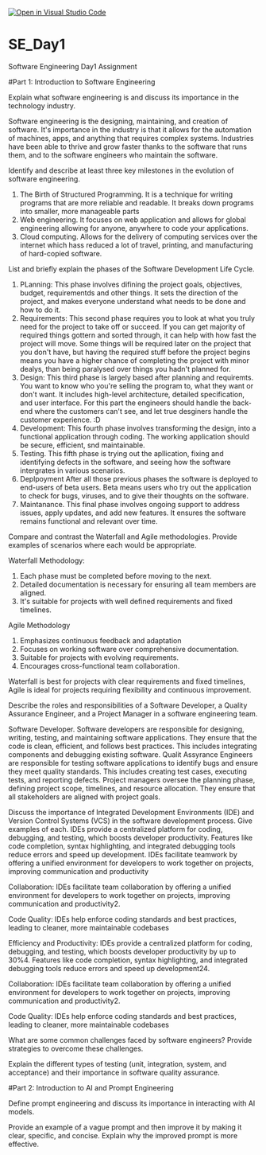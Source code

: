 [![Open in Visual Studio Code](https://classroom.github.com/assets/open-in-vscode-2e0aaae1b6195c2367325f4f02e2d04e9abb55f0b24a779b69b11b9e10269abc.svg)](https://classroom.github.com/online_ide?assignment_repo_id=18351525&assignment_repo_type=AssignmentRepo)
# SE_Day1
Software Engineering Day1 Assignment

#Part 1: Introduction to Software Engineering

Explain what software engineering is and discuss its importance in the technology industry.

Software engineering is the designing, maintaining, and creation of software. It's importance in the industry is that it allows for the automation of machines, apps, and anything that requires complex systems. Industries have been able to thrive and grow faster thanks to the software that runs them, and to the software engineers who maintain the software. 


Identify and describe at least three key milestones in the evolution of software engineering.
1. The Birth of Structured Programming. It is a technique for writing programs that are more reliable and readable. It breaks down programs into smaller, more manageable parts
2. Web engineering. It focuses on web application and allows for global engineering allowing for anyone, anywhere to code your applications.
3. Cloud computing. Allows for the delivery of computing services over the internet which hass reduced a lot of travel, printing, and manufacturing of hard-copied software. 


List and briefly explain the phases of the Software Development Life Cycle.
1. PLanning: This phase involves difining the project goals, objectives, budget, requirementds and other things. It sets the direction of the project, and makes everyone understand what needs to be done and how to do it. 
2. Requirements: This second phase requires you to look at what you truly need for the project to take off or succeed. If you can get majority of required things gottern and sorted through, it can help with how fast the project will move. Some things will be required later on the project that you don't have, but having the required stuff before the project begins means you have a higher chance of completing the project with minor dealys, than being paralysed over things you hadn't planned for. 
3. Design: This third phase is largely based after planning and requiremts. You want to know who you're selling the program to, what they want or don't want. It includes high-level architecture, detailed specification, and user interface. For this part the engineers should handle the back-end where the customers can't see, and let true desginers handle the customer experience. :D
4. Development: This fourth phase involves transforming the design, into a functional application through coding. The working application should be secure, efficient, snd maintainable. 
5. Testing. This fifth phase is trying out the apllication, fixing and identifying defects in the software, and seeing how the software intergrates in various scenarios. 
6. Deplpoyment After all those previous phases the software is deployed to end-users of beta users. Beta means users who try out the application to check for bugs, viruses, and to give their thoughts on the software. 
7. Maintanance. This final phase involves ongoing support to address issues, apply updates, and add new features. It ensures the software remains functional and relevant over time.

Compare and contrast the Waterfall and Agile methodologies. Provide examples of scenarios where each would be appropriate.

Waterfall Methodology: 
1. Each phase must be completed before moving to the next.
2. Detailed documentation is necessary for ensuring all team members are aligned.
3. It's suitable for projects with well defined requirements and fixed timelines.

Agile Methodology
1. Emphasizes continuous feedback and adaptation
2.  Focuses on working software over comprehensive documentation.
3. Suitable for projects with evolving requirements.
4. Encourages cross-functional team collaboration.

Waterfall is best for projects with clear requirements and fixed timelines, Agile is ideal for projects requiring flexibility and continuous improvement.

Describe the roles and responsibilities of a Software Developer, a Quality Assurance Engineer, and a Project Manager in a software engineering team.

Software Developer. Software developers are responsible for designing, writing, testing, and maintaining software applications. They ensure that the code is clean, efficient, and follows best practices. This includes integrating components and debugging existing software.
Qualit Assyrance Engineers are responsible for testing software applications to identify bugs and ensure they meet quality standards. This includes creating test cases, executing tests, and reporting defects.
Project managers oversee the planning phase, defining project scope, timelines, and resource allocation. They ensure that all stakeholders are aligned with project goals.


Discuss the importance of Integrated Development Environments (IDE) and Version Control Systems (VCS) in the software development process. Give examples of each.
IDEs provide a centralized platform for coding, debugging, and testing, which boosts developer productivity. Features like code completion, syntax highlighting, and integrated debugging tools reduce errors and speed up development. IDEs facilitate teamwork by offering a unified environment for developers to work together on projects, improving communication and productivity

Collaboration: IDEs facilitate team collaboration by offering a unified environment for developers to work together on projects, improving communication and productivity2.

Code Quality: IDEs help enforce coding standards and best practices, leading to cleaner, more maintainable codebases

Efficiency and Productivity: IDEs provide a centralized platform for coding, debugging, and testing, which boosts developer productivity by up to 30%4. Features like code completion, syntax highlighting, and integrated debugging tools reduce errors and speed up development24.

Collaboration: IDEs facilitate team collaboration by offering a unified environment for developers to work together on projects, improving communication and productivity2.

Code Quality: IDEs help enforce coding standards and best practices, leading to cleaner, more maintainable codebases

What are some common challenges faced by software engineers? Provide strategies to overcome these challenges.


Explain the different types of testing (unit, integration, system, and acceptance) and their importance in software quality assurance.


#Part 2: Introduction to AI and Prompt Engineering


Define prompt engineering and discuss its importance in interacting with AI models.


Provide an example of a vague prompt and then improve it by making it clear, specific, and concise. Explain why the improved prompt is more effective.
